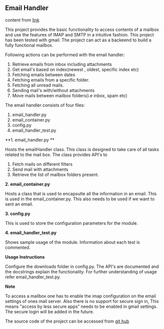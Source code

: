 ## Email Handler

content from [link](http://sudeepchandrasekaran.com/post/?slug=pyhton-email-handler)

This project provides the basic functionality to access contents of a mailbox
and use the features of IMAP and SMTP in a intuitive fashion. This project has
been tested with gmail. The project can act as a backeend to build a fully
functional mailbox.

Following actions can be performed with the email handler:

1. Retrieve emails from inbox including attachments
2. Get email's based on index(newest , oldest, specific index etc)
3. Fetching emails between dates
4. Fetching emails from a specific folder.
5. Fetching all unread mails.
6. Sending mail's with/without attachments
7. Move mails between mailbox folders(i.e inbox, spam etc)


The email handler consists of four files:

1. email_handler.py
2. email_container.py
3. config.py
4. email_handler_test.py



**1. email_handler.py **

Hosts the emailHandler class. This class is designed to take care of all tasks related to the mail box. The class provides API's to 

1. Fetch mails on different filters
2. Send mail with attachments 
3. Retrieve the list of mailbox folders present.

**2. email_container.py**

Hosts a class that is used to encapsulte all the information in an email. 
This is used in the email_container.py. This also needs to be used if we 
want to sent an email.

**3. config.py**

This is used to store the configuration parameters for the module.


**4. email_handler_test.py**

Shows sample usage of the module. Information about each test is commented.


**Usage Instructions**

Configure the downloads folder in config.py. The API's are documented
and the docstrings explain the functionality. For further understanding
of usage refer email_handler_test.py.



**Note**

To access a mailbox one has to enable the imap configuration on the email
settings of ones mail server. Also there is no support for secure sign in,
This means "access by less secure apps" needs to be enabled in gmail settings.
The secure login will be added in the future.

The source code of the project can be accessed from
[git hub](https://github.com/dheeptuck/email_handler)